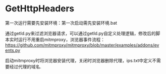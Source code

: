 # GetHttpHeaders
第一次运行需要先安装环境：第一次启动需先安装环境.bat

通过getId.py来过滤浏览器请求，可以通过getId.py自定义处理逻辑，修改后的脚本实时运行不用重启mitmproxy，浏览器事件流程：https://github.com/mitmproxy/mitmproxy/blob/master/examples/addons/events.py

启动mitmproxy时将浏览器安装代理，关闭时浏览器删除代理，ips.txt中定义不需要经过代理的域名.
